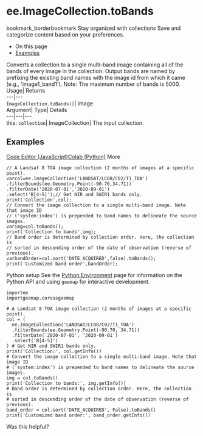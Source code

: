  
#  ee.ImageCollection.toBands
bookmark_borderbookmark Stay organized with collections  Save and categorize content based on your preferences.
  * On this page
  * [Examples](https://developers.google.com/earth-engine/apidocs/ee-imagecollection-tobands#examples)


Converts a collection to a single multi-band image containing all of the bands of every image in the collection. Output bands are named by prefixing the existing band names with the image id from which it came (e.g., 'image1_band1'). Note: The maximum number of bands is 5000. 
Usage| Returns  
---|---  
`ImageCollection.toBands()`| Image  
Argument| Type| Details  
---|---|---  
this: `collection`| ImageCollection| The input collection.  
## Examples
[Code Editor (JavaScript)](https://developers.google.com/earth-engine/apidocs/ee-imagecollection-tobands#code-editor-javascript-sample)[Colab (Python)](https://developers.google.com/earth-engine/apidocs/ee-imagecollection-tobands#colab-python-sample) More
```
// A Landsat 8 TOA image collection (2 months of images at a specific point).
varcol=ee.ImageCollection('LANDSAT/LC08/C02/T1_TOA')
.filterBounds(ee.Geometry.Point(-90.70,34.71))
.filterDate('2020-07-01','2020-09-01')
.select('B[4-5]');// Get NIR and SWIR1 bands only.
print('Collection',col);
// Convert the image collection to a single multi-band image. Note that image ID
// ('system:index') is prepended to band names to delineate the source images.
varimg=col.toBands();
print('Collection to bands',img);
// Band order is determined by collection order. Here, the collection is
// sorted in descending order of the date of observation (reverse of previous).
varbandOrder=col.sort('DATE_ACQUIRED',false).toBands();
print('Customized band order',bandOrder);
```
Python setup
See the [ Python Environment](https://developers.google.com/earth-engine/guides/python_install) page for information on the Python API and using `geemap` for interactive development.
```
importee
importgeemap.coreasgeemap
```
```
# A Landsat 8 TOA image collection (2 months of images at a specific point).
col = (
  ee.ImageCollection('LANDSAT/LC08/C02/T1_TOA')
  .filterBounds(ee.Geometry.Point(-90.70, 34.71))
  .filterDate('2020-07-01', '2020-09-01')
  .select('B[4-5]')
) # Get NIR and SWIR1 bands only.
print('Collection:', col.getInfo())
# Convert the image collection to a single multi-band image. Note that image ID
# ('system:index') is prepended to band names to delineate the source images.
img = col.toBands()
print('Collection to bands:', img.getInfo())
# Band order is determined by collection order. Here, the collection is
# sorted in descending order of the date of observation (reverse of previous).
band_order = col.sort('DATE_ACQUIRED', False).toBands()
print('Customized band order:', band_order.getInfo())
```

Was this helpful?

